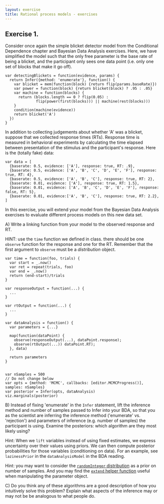 ```yaml
---
layout: exercise
title: Rational process models - exercises
---
```


## Exercise 1. 

Consider once again the simple blicket detector model from the Conditional Dependence chapter and Bayesian Data Analysis exercises. Here, we have simplified the model such that the only free parameter is the base rate of being a blicket, and the participant only sees one data point (i.e. only one set of blocks that make it go off).

~~~~
var detectingBlickets = function(evidence, params) {
  return Infer({method: 'enumerate'}, function() {
    var blicket = mem(function(block) {return flip(params.baseRate)})
    var power = function(block) {return blicket(block) ? .95 : .05}
    var machine = function(blocks) {
      return (blocks.length == 0 ? flip(0.05) :
              flip(power(first(blocks))) || machine(rest(blocks)))
    }
    condition(machine(evidence))
    return blicket('A')
  })
}
~~~~

In addition to collecting judgements about whether 'A' was a blicket, suppose that we collected response times (RTs). Response time is measured in behavioral experiments by calculating the time elapsed between presentation of the stimulus and the participant's response. Here is the (totally fake) data:

~~~~
var data = [
  {baserate: 0.5, evidence: ['A'], response: true, RT: .9},
  {baserate: 0.5, evidence: ['A', 'B', 'C', 'D', 'E', 'F'], response: true, RT: 4},
  {baserate: 0.5, evidence: ['A', 'B', 'C'], response: true, RT: 2},
  {baserate: 0.01, evidence: ['A'], response: true, RT: 1.5},
  {baserate: 0.01, evidence: ['A', 'B', 'C', 'D', 'E', 'F'], response: false, RT: 5},
  {baserate: 0.01, evidence:['A', 'B', 'C'], response: true, RT: 2.2},
]
~~~~

In this exercise, you will extend your model from the Bayesian Data Analysis exercises to evaluate different process models on this new data set. 

A) Write a linking function from your model to the observed response and RT.

HINT: use the `time` function we defined in class. there should be one `observe` function for the response and one for the RT. Remember that the first argument to `observe` must be a *distribution* object. 

~~~~ norun
var time = function(foo, trials) {
  var start = _.now()
  var ret = repeat(trials, foo)
  var end = _.now()
  return (end-start)/trials
}

var responseOutput = function(...) {
  ...
}

var rtOutput = function(...) {
  ...
}

var dataAnalysis = function() {
  var parameters = {...}

  map(function(dataPoint) {
    observe(responseOutput(...), dataPoint.response);
    observe(rtOutput(...)) dataPoint.RT);
  }, data)

  return parameters
}


var nSamples = 500
// Do not change below
var opts = {method: 'MCMC', callbacks: [editor.MCMCProgress()], samples: nSamples}
var posterior = Infer(opts, dataAnalysis)
viz.marginals(posterior)
~~~~

B) Instead of fixing 'enumerate' in the `Infer` statement, lift the inference method and number of samples passed to Infer into your BDA, so that you as the scientist are inferring the inference method ('enumerate' vs. 'rejection') and parameters of inference (e.g. number of samples) the participant is using. Examine the posteriors: which algorithm are they most likely using?

Hint: When we `lift` variables instead of using fixed estimates, we express uncertainty over their values using priors. We can then compute posterior probabilities for those variables (conditioning on data). For an example, see `lazinessPrior` in the `dataAnalysisModel` in the BDA reading.

Hint: you may want to consider the [`randomInteger` distribution](http://docs.webppl.org/en/master/distributions.html#RandomInteger) as a prior on number of samples. And you may find the [`extend` helper function](http://docs.webppl.org/en/master/functions/other.html#extend) useful when manipulating the parameter object.

C) Do you think any of these algorithms are a good description of how you intuitively solve this problem? Explain what aspects of the inference may or may not be be analogous to what people do.
